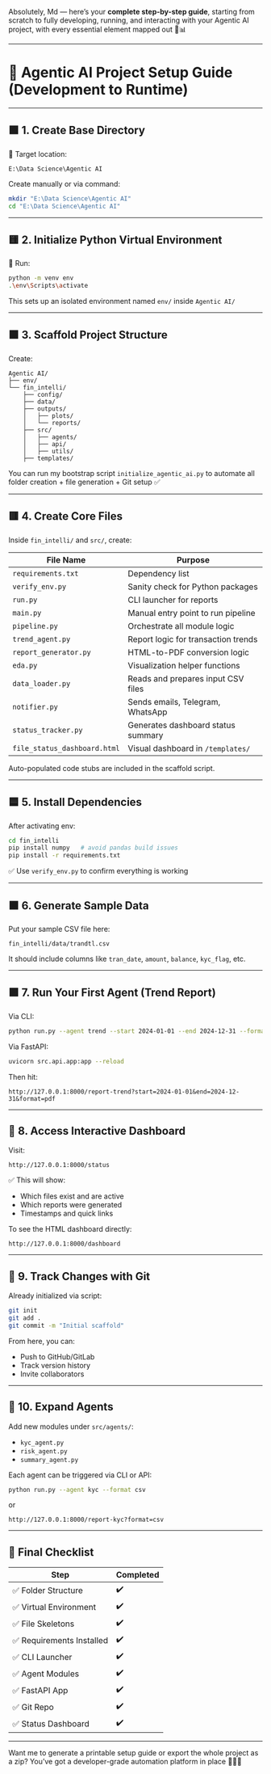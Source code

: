 Absolutely, Md — here’s your **complete step-by-step guide**, starting from scratch to fully developing, running, and interacting with your Agentic AI project, with every essential element mapped out 🔧📊

---

# 🧠 Agentic AI Project Setup Guide (Development to Runtime)

---

## 🟩 1. Create Base Directory

📁 Target location:
```plaintext
E:\Data Science\Agentic AI
```

Create manually or via command:
```bash
mkdir "E:\Data Science\Agentic AI"
cd "E:\Data Science\Agentic AI"
```

---

## 🟨 2. Initialize Python Virtual Environment

🧪 Run:
```bash
python -m venv env
.\env\Scripts\activate
```

This sets up an isolated environment named `env/` inside `Agentic AI/`

---

## 🟧 3. Scaffold Project Structure

Create:
```plaintext
Agentic AI/
├── env/
└── fin_intelli/
    ├── config/
    ├── data/
    ├── outputs/
    │   ├── plots/
    │   └── reports/
    ├── src/
    │   ├── agents/
    │   ├── api/
    │   ├── utils/
    ├── templates/
```

You can run my bootstrap script `initialize_agentic_ai.py` to automate all folder creation + file generation + Git setup ✅

---

## 🟥 4. Create Core Files

Inside `fin_intelli/` and `src/`, create:

| File Name                    | Purpose                              |
|-----------------------------|--------------------------------------|
| `requirements.txt`          | Dependency list                      |
| `verify_env.py`             | Sanity check for Python packages     |
| `run.py`                    | CLI launcher for reports             |
| `main.py`                   | Manual entry point to run pipeline   |
| `pipeline.py`               | Orchestrate all module logic         |
| `trend_agent.py`            | Report logic for transaction trends  |
| `report_generator.py`       | HTML-to-PDF conversion logic         |
| `eda.py`                    | Visualization helper functions       |
| `data_loader.py`            | Reads and prepares input CSV files   |
| `notifier.py`               | Sends emails, Telegram, WhatsApp     |
| `status_tracker.py`         | Generates dashboard status summary   |
| `file_status_dashboard.html`| Visual dashboard in `/templates/`    |

Auto-populated code stubs are included in the scaffold script.

---

## 🟦 5. Install Dependencies

After activating env:
```bash
cd fin_intelli
pip install numpy   # avoid pandas build issues
pip install -r requirements.txt
```

✅ Use `verify_env.py` to confirm everything is working

---

## 🟫 6. Generate Sample Data

Put your sample CSV file here:
```plaintext
fin_intelli/data/trandtl.csv
```

It should include columns like `tran_date`, `amount`, `balance`, `kyc_flag`, etc.

---

## 🟪 7. Run Your First Agent (Trend Report)

Via CLI:
```bash
python run.py --agent trend --start 2024-01-01 --end 2024-12-31 --format pdf
```

Via FastAPI:
```bash
uvicorn src.api.app:app --reload
```

Then hit:
```
http://127.0.0.1:8000/report-trend?start=2024-01-01&end=2024-12-31&format=pdf
```

---

## 🔷 8. Access Interactive Dashboard

Visit:
```
http://127.0.0.1:8000/status
```

✅ This will show:
- Which files exist and are active
- Which reports were generated
- Timestamps and quick links

To see the HTML dashboard directly:
```
http://127.0.0.1:8000/dashboard
```

---

## 📘 9. Track Changes with Git

Already initialized via script:
```bash
git init
git add .
git commit -m "Initial scaffold"
```

From here, you can:
- Push to GitHub/GitLab
- Track version history
- Invite collaborators

---

## 🧩 10. Expand Agents

Add new modules under `src/agents/`:
- `kyc_agent.py`
- `risk_agent.py`
- `summary_agent.py`

Each agent can be triggered via CLI or API:
```bash
python run.py --agent kyc --format csv
```
or
```
http://127.0.0.1:8000/report-kyc?format=csv
```

---

## 🧠 Final Checklist

| Step                      | Completed |
|---------------------------|-----------|
| ✅ Folder Structure       | ✔️        |
| ✅ Virtual Environment    | ✔️        |
| ✅ File Skeletons         | ✔️        |
| ✅ Requirements Installed | ✔️        |
| ✅ CLI Launcher           | ✔️        |
| ✅ Agent Modules          | ✔️        |
| ✅ FastAPI App            | ✔️        |
| ✅ Git Repo               | ✔️        |
| ✅ Status Dashboard       | ✔️        |

---

Want me to generate a printable setup guide or export the whole project as a zip? You’ve got a developer-grade automation platform in place 🔗🧠📂
